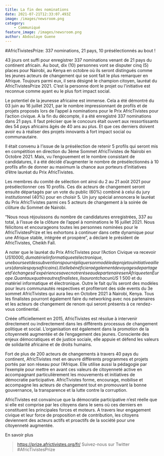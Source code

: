 ```yaml
---
title: La fin des nominations
date: 2021-07-21T12:33:07.493Z
image: /images/newsroom.png
category:
    - Communiqué
feature_image: /images/newsroom.png
author: Abdoulaye Guene
---
```

#AfricTivistesPrize: 337 nominations, 21 pays, 10 présélectionnés au bout !

43 jours ont suffi pour enregistrer 337 nominations venant de 21 pays du continent africain. Au bout, dix (10) personnes vont se disputer cinq (5) places pour Nairobi, au Kenya en octobre où ils seront distingués comme les jeunes acteurs de changement qui se sont fait le plus remarquer en Afrique. Toujours parmi eux, il sera désigné le champion citoyen, lauréat du AfricTivistesPrize 2021. C’est la personne dont le projet ou l'initiative est reconnue comme ayant eu le plus fort impact social.

Le potentiel de la jeunesse africaine est immense. Cela a été démontré du 03 juin au 16 juillet 2021, par le nombre impressionnant de profils et de projets proposés lors de l’appel à nominations pour le Prix AfricTivistes pour l’action civique. A la fin du décompte, il a été enregistré 337 nominations dans 21 pays. Il faut préciser que le concours était ouvert aux ressortissants des 54 pays africains âgés de 40 ans au plus. Et que ces derniers doivent avoir eu à réaliser des projets innovants à fort impact social ou communautaire. 

Il était convenu à l’issue de la présélection de retenir 5 profils qui seront mis en compétition en direction du 3ème Sommet AfricTivistes de Nairobi en Octobre 2021. Mais, vu l’engouement et le nombre consistant de candidatures, il a été décidé d’augmenter le nombre de présélectionnés à 10 profils afin de donner au maximum la chance aux porteurs d’initiatives d’être lauréat du Prix AfricTivistes.

Les membres du comité de sélection ont ainsi du 2 au 21 août 2021 pour présélectionner ces 10 profils. Ces dix acteurs de changement seront ensuite départagés par un vote du public (60%) combiné à celui du jury institutionnel (40%) pour en choisir 5. Un jury spécial annoncera le lauréat du Prix AfricTivistes parmi ces 5 acteurs de changement à la soirée de clôture du Sommet de Nairobi.

“Nous nous réjouissons du nombre de candidatures enregistrées, 337 au total, à l’issue de la clôture de l’appel à nominations le 16 juillet 2021. Nous félicitons et encourageons toutes les personnes nominées pour le AfricTivistesPrize et les exhortons à continuer dans cette dynamique pour une Afrique stable, intégrée et prospère”, a déclaré le président de AfricTivistes, Cheikh Fall.

A noter que le lauréat du Prix AfricTivistes pour l’Action Civique va recevoir US$10 000, du matériel informatique et électronique, une bourse et des subventions pour répliquer son modèle de projet ou initiative ailleurs (dans les pays africains). Il/elle bénéficiera également de voyages de partage et d’échanges d’expériences avec notre réseau de partenaires en Afrique et en Europe. Quant aux quatre autres finalistes, ils auront chacun US$ 1 500 et du matériel informatique et électronique. Outre le fait qu’ils seront des modèles pour leurs communautés respectives et profiteront des side events du 3e sommet AfricTivistes qui aura lieu en Octobre 2021 à Nairobi, Kenya. Tous les finalistes pourront également faire du networking avec nos partenaires et les acteurs de changement de renom qui seront présents à ce rendez-vous continental.

Créée officiellement en 2015, AfricTivistes est résolue à intervenir directement ou indirectement dans les différents processus de changement politique et social. L’organisation est également dans la promotion de la citoyenneté augmentée et de l’engagement des jeunes. Consciente des enjeux démocratiques et de justice sociale, elle appuie et défend les valeurs de solidarité africaine et de droits humains.

Fort de plus de 200 acteurs de changements à travers 40 pays du continent, AfricTivistes met en œuvre différents programmes et projets portés par son réseau pour l’Afrique. Elle utilise aussi la pédagogie par l’exemple pour mettre en avant ces valeurs de citoyenneté active en accompagnant particulièrement les mouvements et initiatives de démocratie participative. AfricTivistes forme, encourage, mobilise et accompagne les acteurs de changement tout en promouvant la bonne gouvernance, la transparence et la lutte contre la corruption.

AfricTivistes est convaincue que la démocratie participative n’est réelle que si elle est comprise par les citoyens dans le sens où ces derniers en constituent les principales forces et moteurs. A travers leur engagement civique et leur force de proposition et de contribution, les citoyens deviennent des acteurs actifs et proactifs de la société pour une citoyenneté augmentée.

En savoir plus

>https://prize.africtivistes.org/fr/
Suivez-nous sur Twitter #AfricTivistesPrize